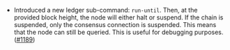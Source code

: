 - Introduced a new ledger sub-command: `run-until`. Then, at the provided block
  height, the node will either halt or suspend. If the chain is suspended, only
  the consensus connection is suspended. This means that the node can still be
  queried. This is useful for debugging purposes.
  ([#1189](https://github.com/anoma/namada/pull/1189))
